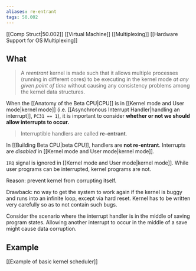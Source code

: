 ```yaml
---
aliases: re-entrant
tags: 50.002
---
```

[[Comp Struct|50.002]]
[[Virtual Machine]]
[[Multiplexing]]
[[Hardware Support for OS Multiplexing]]

## What
> A _reentrant_ kernel is made such that it allows multiple processes (running in different cores) to be executing in the kernel mode _at any given point of time_ without causing any consistency problems among the kernel data structures.

When the [[Anatomy of the Beta CPU|CPU]] is in [[Kernel mode and User mode|kernel mode]] (i.e. [[Asynchronous Interrupt Handler|handling an interrupt]], `PC31 == 1`), it is important to consider **whether or not we should allow interrupts to occur.**

> Interruptible handlers are called **re-entrant**.

In [[Building Beta CPU|beta CPU]], handlers are **not re-entrant**. Interrupts are *disabled* in [[Kernel mode and User mode|kernel mode]].

`IRQ` signal is ignored in [[Kernel mode and User mode|kernel mode]].
While user programs can be interrupted, kernel programs are not.

Reason: prevent kernel from corrupting itself.

Drawback: no way to get the system to work again if the kernel is buggy and runs into an infinite loop, except via hard reset. Kernel has to be written very carefully so as to not contain such bugs.

Consider the scenario where the interrupt handler is in the middle of saving program states. Allowing another interrupt to occur in the middle of a save might cause data corruption.

## Example
[[Example of basic kernel scheduler]]